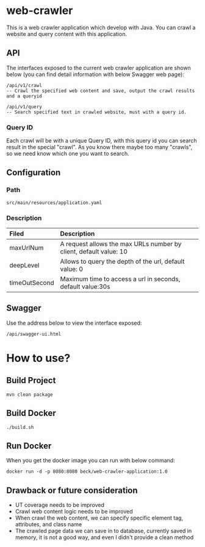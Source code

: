 # web-crawler
This is a web crawler application which develop with Java. You can crawl a website and query content with this application.  

## API

The interfaces exposed to the current web crawler application are shown below (you can find detail information with below Swagger web page):

    /api/v1/crawl
    -- Crawl the specified web content and save, output the crawl results and a queryid 

    /api/v1/query
    -- Search specified text in crawled website, must with a query id.

### Query ID

Each crawl will be with a unique Query ID, with this query id you can search result in the special "crawl". As you know there maybe too many "crawls", so we need know which one you want to search. 

## Configuration

### Path

    src/main/resources/application.yaml

### Description

| Filed         | Description                                                       |
|:--------------|:------------------------------------------------------------------|
| maxUrlNum     | A request allows the max URLs number by client, default value: 10 |
| deepLevel     | Allows to query the depth of the url, default value: 0            |
| timeOutSecond | Maximum time to access a url in seconds, default value:30s        |

## Swagger

Use the address below to view the interface exposed:

    /api/swagger-ui.html

# How to use?

## Build Project

    mvn clean package

## Build Docker

    ./build.sh

## Run Docker

When you get the docker image you can run with below command:

    docker run -d -p 8080:8080 beck/web-crawler-application:1.0


## Drawback or future consideration

* UT coverage needs to be improved
* Crawl web content logic needs to be improved
* When crawl the web content, we can specify specific element tag, attributes, and class name
* The crawled page data we can save in to database, currently saved in memory, it is not a good way, and even I didn't provide a clean method
